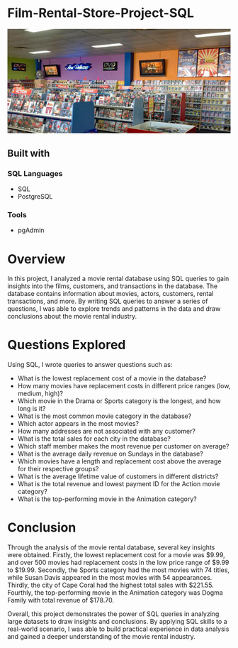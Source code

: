# Film-Rental-Store-Project-SQL

![](welcome_image.png)

## Built with
### SQL Languages

* SQL
* PostgreSQL

### Tools

* pgAdmin

# Overview
In this project, I analyzed a movie rental database using SQL queries to gain insights into the films, customers, and transactions in the database. 
The database contains information about movies, actors, customers, rental transactions, and more. By writing SQL queries to answer a series of questions,
I was able to explore trends and patterns in the data and draw conclusions about the movie rental industry.

# Questions Explored
Using SQL, I wrote queries to answer questions such as:

* What is the lowest replacement cost of a movie in the database?
* How many movies have replacement costs in different price ranges (low, medium, high)?
* Which movie in the Drama or Sports category is the longest, and how long is it?
* What is the most common movie category in the database?
* Which actor appears in the most movies?
* How many addresses are not associated with any customer?
* What is the total sales for each city in the database?
* Which staff member makes the most revenue per customer on average?
* What is the average daily revenue on Sundays in the database?
* Which movies have a length and replacement cost above the average for their respective groups?
* What is the average lifetime value of customers in different districts?
* What is the total revenue and lowest payment ID for the Action movie category?
* What is the top-performing movie in the Animation category?

# Conclusion
Through the analysis of the movie rental database, several key insights were obtained. Firstly, the lowest replacement cost for a movie was $9.99, 
and over 500 movies had replacement costs in the low price range of $9.99 to $19.99. Secondly, the Sports category had the most movies with 74 titles, 
while Susan Davis appeared in the most movies with 54 appearances. Thirdly, the city of Cape Coral had the highest total sales with $221.55. Fourthly, 
the top-performing movie in the Animation category was Dogma Family with total revenue of $178.70.

Overall, this project demonstrates the power of SQL queries in analyzing large datasets to draw insights and conclusions. By applying SQL skills to a 
real-world scenario, I was able to build practical experience in data analysis and gained a deeper understanding of the movie rental industry.
